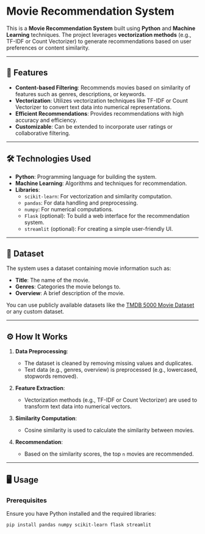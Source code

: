 # Movie Recommendation System

This is a **Movie Recommendation System** built using **Python** and **Machine Learning** techniques. The project leverages **vectorization methods** (e.g., TF-IDF or Count Vectorizer) to generate recommendations based on user preferences or content similarity.

---

## 🚀 Features

- **Content-based Filtering**: Recommends movies based on similarity of features such as genres, descriptions, or keywords.
- **Vectorization**: Utilizes vectorization techniques like TF-IDF or Count Vectorizer to convert text data into numerical representations.
- **Efficient Recommendations**: Provides recommendations with high accuracy and efficiency.
- **Customizable**: Can be extended to incorporate user ratings or collaborative filtering.

---

## 🛠️ Technologies Used

- **Python**: Programming language for building the system.
- **Machine Learning**: Algorithms and techniques for recommendation.
- **Libraries**:
  - `scikit-learn`: For vectorization and similarity computation.
  - `pandas`: For data handling and preprocessing.
  - `numpy`: For numerical computations.
  - `Flask` (optional): To build a web interface for the recommendation system.
  - `streamlit` (optional): For creating a simple user-friendly UI.

---

## 📂 Dataset

The system uses a dataset containing movie information such as:
- **Title**: The name of the movie.
- **Genres**: Categories the movie belongs to.
- **Overview**: A brief description of the movie.

You can use publicly available datasets like the [TMDB 5000 Movie Dataset](https://www.kaggle.com/tmdb/tmdb-movie-metadata) or any custom dataset.

---

## ⚙️ How It Works

1. **Data Preprocessing**:
   - The dataset is cleaned by removing missing values and duplicates.
   - Text data (e.g., genres, overview) is preprocessed (e.g., lowercased, stopwords removed).

2. **Feature Extraction**:
   - Vectorization methods (e.g., TF-IDF or Count Vectorizer) are used to transform text data into numerical vectors.

3. **Similarity Computation**:
   - Cosine similarity is used to calculate the similarity between movies.

4. **Recommendation**:
   - Based on the similarity scores, the top `n` movies are recommended.

---

## 🖥️ Usage

### Prerequisites
Ensure you have Python installed and the required libraries:
```bash
pip install pandas numpy scikit-learn flask streamlit
